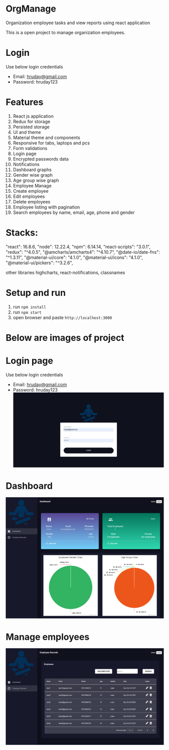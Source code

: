 # OrgManage
Organization employee tasks and view reports using react application

This is a open project to manage organization employees.

# Login
Use below login credentials
* Email: hruday@gmail.com
* Password: hruday123

# Features
1. React js application
2. Redux for storage
3. Persisted storage
4. UI and theme
5. Material theme and components
6. Responsive for tabs, laptops and pcs
7. Form validations
8. Login page
9. Encrypted passwords data
10. Notifications
11. Dashboard graphs
   1. Gender wise graph
   2. Age group wise graph
12. Employee Manage
   3. Create employee
   4. Edit employees
   5. Delete employees
   6. Employee listing with pagination
   7. Search employees by name, email, age, phone and gender

# Stacks:
"react": 16.8.6,
"node": 12.22.4,
"npm": 6.14.14,
"react-scripts": "3.0.1",
"redux": "^4.0.5",
"@amcharts/amcharts4": "^4.10.7",
"@date-io/date-fns": "^1.3.11",
"@material-ui/core": "4.1.0",
"@material-ui/icons": "4.1.0",
"@material-ui/pickers": "^3.2.6",

other libraries
highcharts, react-notifications, classnames

# Setup and run
1. run `npm install`
2. run `npm start`
3. open browser and paste `http://localhost:3000`

# Below are images of project
# Login page
Use below login credentials
* Email: hruday@gmail.com
* Password: hruday123
![Dashboard](./public/login.png "Title")
# Dashboard
![Dashboard](./public/org_dashboard.png "Title")
# Manage employees
![Dashboard](./public/org_emp.png "Title")
